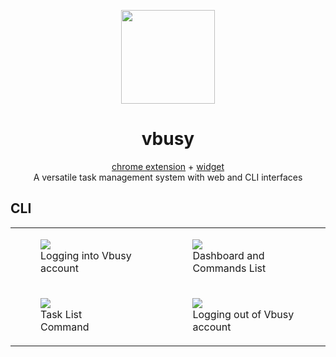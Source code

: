 <div align="center">
  <p>
    <img src="https://hotemoji.com/images/dl/l/bee-emoji-by-twitter.png" width="150">
  </p>
  <h1>vbusy</h1>
  <p align="center">
    <a href="https://github.com/enna-ai/vbusy-ext">chrome extension</a>
    +
    <a href="http://github.com/enna-ai/vbusy-widget">widget</a>
    <br>
    A versatile task management system with web and CLI interfaces
  </p>
</div>

## CLI
<table>
  <tr>
    <td>
      <figure>
        <img src="https://i.imgur.com/CJqm82Z.png">
        <figcaption>Logging into Vbusy account</figcaption>
      </figure>
    </td>
    <td>
      <figure>
        <img src="https://i.imgur.com/KdzDjK3.png">
        <figcaption>Dashboard and Commands List</figcaption>
      </figure>
    </td>
  </tr>
  <tr>
    <td>
      <figure>
        <img src="https://i.imgur.com/KCzOj8A.png">
        <figcaption>Task List Command</figcaption>
      </figure>
    </td>
    <td>
      <figure>
        <img src="https://i.imgur.com/mh36iJF.png">
        <figcaption>Logging out of Vbusy account</figcaption>
      </figure>
    </td>
  </tr>
</table>
